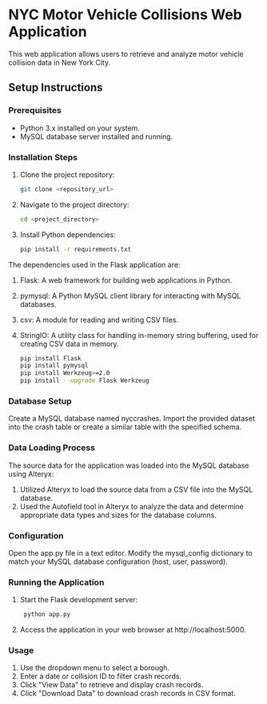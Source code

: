 # NYC Motor Vehicle Collisions Web Application

This web application allows users to retrieve and analyze motor vehicle collision data in New York City.

## Setup Instructions

### Prerequisites

- Python 3.x installed on your system.
- MySQL database server installed and running.

### Installation Steps

1. Clone the project repository:
   ```bash
   git clone <repository_url>

2. Navigate to the project directory:
   ```bash
   cd <project_directory>
   
3. Install Python dependencies:
   ```bash
   pip install -r requirements.txt

The dependencies used in the Flask application are:

1. Flask: A web framework for building web applications in Python.
2. pymysql: A Python MySQL client library for interacting with MySQL databases.
3. csv: A module for reading and writing CSV files.
4. StringIO: A utility class for handling in-memory string buffering, used for creating CSV data in memory.

   ```bash
   pip install Flask
   pip install pymysql
   pip install Werkzeug>=2.0
   pip install --upgrade Flask Werkzeug

### Database Setup
Create a MySQL database named nyccrashes.
Import the provided dataset into the crash table or create a similar table with the specified schema.

### Data Loading Process
The source data for the application was loaded into the MySQL database using Alteryx:
1. Utilized Alteryx to load the source data from a CSV file into the MySQL database.
2. Used the Autofield tool in Alteryx to analyze the data and determine appropriate data types and sizes for the database columns.

### Configuration
Open the app.py file in a text editor.
Modify the mysql_config dictionary to match your MySQL database configuration (host, user, password).

### Running the Application
1. Start the Flask development server:
   ```bash
    python app.py
2. Access the application in your web browser at http://localhost:5000.

### Usage
1. Use the dropdown menu to select a borough.
2. Enter a date or collision ID to filter crash records.
3. Click "View Data" to retrieve and display crash records.
4. Click "Download Data" to download crash records in CSV format.

   
